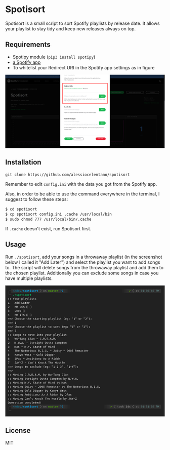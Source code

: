 # Spotisort
Spotisort is a small script to sort Spotify playlists by release date. It allows your playlist to stay tidy and keep new releases always on top.

## Requirements
- Spotipy module (`pip3 install spotipy`)
- [a Spotify app](https://developer.spotify.com/dashboard/applications)
- To whitelist your Redirect URI in the Spotify app settings as in figure

![Redirect URI in the app settings](images/redirecturis.png)

## Installation
```
git clone https://github.com/alessiocelentano/spotisort
```
 
Remember to edit `config.ini` with the data you got from the Spotify app.

Also, in order to be able to use the command everywhere in the terminal, I suggest to follow these steps:

```
$ cd spotisort
$ cp spotisort config.ini .cache /usr/local/bin
$ sudo chmod 777 /usr/local/bin/.cache
```

If `.cache` doesn't exist, run Spotisort first.

## Usage
Run `./spotisort`, add your songs in a throwaway playlist (in the screenshot below I called it "Add Later") and select the playlist you want to add songs to. The script will delete songs from the throwaway playlist and add them to the chosen playlist. Additionally you can exclude some songs in case you have multiple playlists.

![screenshot](images/screenshot.png)

 ## License
 MIT
